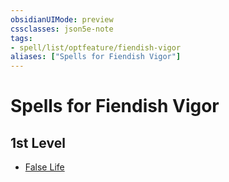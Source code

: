 ```yaml
---
obsidianUIMode: preview
cssclasses: json5e-note
tags:
- spell/list/optfeature/fiendish-vigor
aliases: ["Spells for Fiendish Vigor"]
---
```

# Spells for Fiendish Vigor

## 1st Level

- [False Life](false-life "PHB")